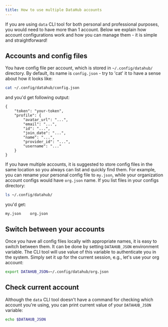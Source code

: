 ```yaml
---
title: How to use multiple DataHub accounts
---
```


If you are using `data` CLI tool for both personal and professional purposes, you would need to have more than 1 account. Below we explain how account configurations work and how you can manage them - it is simple and straightforward!

## Accounts and config files

You have config file per account, which is stored in `~/.config/datahub/` directory. By default, its name is `config.json` - try to 'cat' it to have a sense about how it looks like:

```bash
cat ~/.config/datahub/config.json
```

and you'd get following output:

```cli-output
{
    "token": "your-token",
    "profile": {
        "avatar_url": "...",
        "email": "...",
        "id": "...",
        "join_date": "...",
        "name": "...",
        "provider_id": "...",
        "username": "..."
    }
}
```

If you have multiple accounts, it is suggested to store config files in the same location so you always can list and quickly find them. For example, you can rename your personal config file to `my.json`, while your organization account configs would have `org.json` name. If you list files in your configs directory:

```bash
ls ~/.config/datahub/
```

you'd get:

```cli-output
my.json    org.json
```

## Switch between your accounts

Once you have all config files locally with appropriate names, it is easy to switch between them. It can be done by setting `DATAHUB_JSON` environment variable. The CLI tool will use value of this variable to authenticate you in the system. Simply set it up for the current session, e.g., let's use your org account:

```bash
export DATAHUB_JSON=~/.config/datahub/org.json
```

## Check current account

Although the `data` CLI tool doesn't have a command for checking which account you're using, you can print current value of your `DATAHUB_JSON` variable:

```bash
echo $DATAHUB_JSON
```
